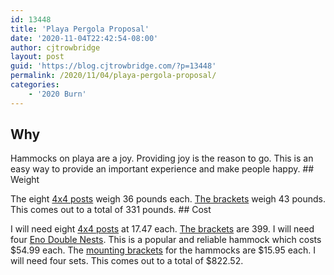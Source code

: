 ```yaml
---
id: 13448
title: 'Playa Pergola Proposal'
date: '2020-11-04T22:42:54-08:00'
author: cjtrowbridge
layout: post
guid: 'https://blog.cjtrowbridge.com/?p=13448'
permalink: /2020/11/04/playa-pergola-proposal/
categories:
    - '2020 Burn'
---
```


## Why

Hammocks on playa are a joy. Providing joy is the reason to go. This is an easy way to provide an important experience and make people happy. ## Weight

The eight [4x4 posts](https://www.homedepot.com/p/Pressure-Treated-Timber-HF-Brown-Stain-Common-4-in-x-4-in-x-10-ft-Actual-3-56-in-x-3-56-in-x-120-in-448645/202287540) weigh 36 pounds each. [The brackets](https://amzn.to/32eB6n4) weigh 43 pounds. This comes out to a total of 331 pounds. ## Cost

I will need eight [4x4 posts](https://www.homedepot.com/p/Pressure-Treated-Timber-HF-Brown-Stain-Common-4-in-x-4-in-x-10-ft-Actual-3-56-in-x-3-56-in-x-120-in-448645/202287540) at 17.47 each. [The brackets](https://amzn.to/32eB6n4) are 399. I will need four [Eno Double Nests](https://amzn.to/2HXKtB3). This is a popular and reliable hammock which costs $54.99 each. The [mounting brackets](https://amzn.to/38cka4B) for the hammocks are $15.95 each. I will need four sets. This comes out to a total of $822.52. 